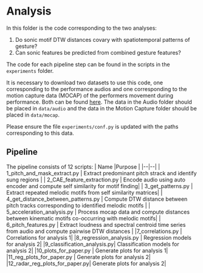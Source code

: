 # Analysis

In this folder is the code corresponding to the two analyses:

1. Do sonic motif DTW distances covary with spatiotemporal patterns of gesture?
2. Can sonic features be predicted from combined gesture features?

The code for each pipeline step can be found in the scripts in the `experiments` folder.

It is necessary to download two datasets to use this code, one corresponding to the performance audios and one corresponding to the motion capture data (MOCAP) of the performers movement during performance. Both can be found [here](https://owncloud.gwdg.de/index.php/s/CcTprqZ7dAFIg8Q). The data in the Audio folder should be placed in `data/audio` and the data in the Motion Capture folder should be placed in `data/mocap`.

Please ensure the file `experiments/conf.py` is updated with the paths corresponding to this data.

## Pipeline
The pipeline consists of 12 scripts:
| Name |Purpose  |
|--|--|
| 1_pitch_and_mask_extract.py | Extract predominant pitch strack and identify sung regions |
| 2_CAE_feature_extraction.py | Encode audio using auto encoder and compute self similarity for motif finding|
| 3_get_patterns.py |  Extract repeated melodic motifs from self similarity matrices|
| 4_get_distance_between_patterns.py | Compute DTW distance between pitch tracks corresponding to identified melodic motifs |
| 5_acceleration_analysis.py |  Process mocap data and compute distances between kinematic motifs co-occurring with melodic motifs|
| 6_pitch_features.py | Extract loudness and spectral centroid time series from audio and compute pairwise DTW distances |
|7_correlations.py |  Correlations for analysis 1|
|8_regression_analysis.py |  Regression models for analysis 2|
|9_classification_analysis.py|  Classification models for analysis 2|
|10_plots_for_paper.py  |  Generate plots for analysis 1|
|11_reg_plots_for_paper.py |  Generate plots for analysis 2|
|12_radar_reg_plots_for_paper.py|  Generate plots for analysis 2|


